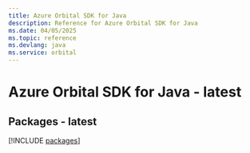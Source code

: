 ```yaml
---
title: Azure Orbital SDK for Java
description: Reference for Azure Orbital SDK for Java
ms.date: 04/05/2025
ms.topic: reference
ms.devlang: java
ms.service: orbital
---
```

# Azure Orbital SDK for Java - latest
## Packages - latest
[!INCLUDE [packages](orbital-index.md)]